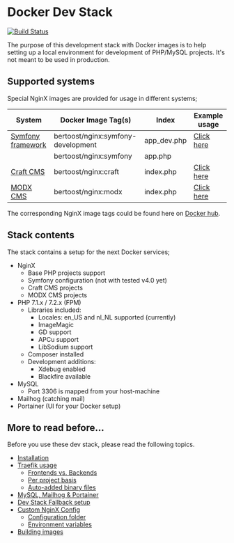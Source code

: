 # Docker Dev Stack

[![Build Status](https://travis-ci.org/bertoost/Docker-Dev-Stack.svg?branch=master)](https://travis-ci.org/bertoost/Docker-Dev-Stack)

The purpose of this development stack with Docker images is to help setting up a local environment for development of PHP/MySQL projects. It's not meant to be used in production.

## Supported systems

Special NginX images are provided for usage in different systems;

System                                       | Docker Image Tag(s)                | Index       | Example usage
-------------------------------------------- | ---------------------------------- | ----------- | -------------
[Symfony framework](https://www.symfony.com) | bertoost/nginx:symfony-development | app_dev.php | [Click here](docs/examples/DcSymfony.md)
&nbsp;                                       | bertoost/nginx:symfony             | app.php
[Craft CMS](https://www.craftcms.com)        | bertoost/nginx:craft               | index.php   | [Click here](docs/examples/DcCraft.md)
[MODX CMS](https://www.modx.com)             | bertoost/nginx:modx                | index.php   | [Click here](docs/examples/DcModx.md)

The corresponding NginX image tags could be found here on [Docker hub](https://hub.docker.com/r/bertoost).

## Stack contents

The stack contains a setup for the next Docker services;

- NginX
  - Base PHP projects support
  - Symfony configuration (not with tested v4.0 yet)
  - Craft CMS projects
  - MODX CMS projects
- PHP 7.1.x / 7.2.x (FPM)
  - Libraries included:
    - Locales: en_US and nl_NL supported (currently)
    - ImageMagic
    - GD support
    - APCu support
    - LibSodium support
  - Composer installed
  - Development additions:
    - Xdebug enabled
    - Blackfire available
- MySQL
  - Port 3306 is mapped from your host-machine
- Mailhog (catching mail)
- Portainer (UI for your Docker setup)

## More to read before...

Before you use these dev stack, please read the following topics.

- [Installation](docs/Installation.md)
- [Traefik usage](docs/Traefik.md)
  - [Frontends vs. Backends](docs/Traefik.md#frontends-vs-backends)
  - [Per project basis](docs/Traefik.md#using-traefik-on-per-project-basis)
  - [Auto-added binary files](docs/Traefik.md#auto-added-binary-files)
- [MySQL, Mailhog & Portainer](docs/Others.md)
- [Dev Stack Fallback setup](docs/fallback/Setup.md)
- [Custom NginX Config](docs/CustomNginx.md)
  - [Configuration folder](docs/CustomNginx.md#configuration-folder)
  - [Environment variables](docs/CustomNginx.md#using-environment-variables)
- [Building images](docs/BuildImages.md)